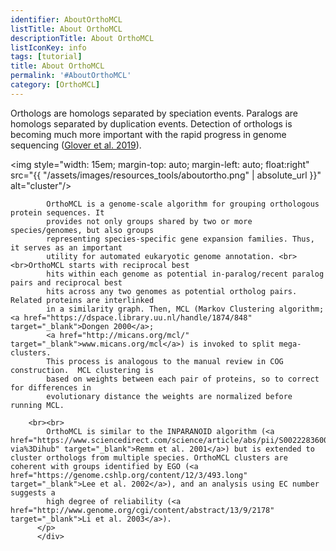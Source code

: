 ```yaml
---
identifier: AboutOrthoMCL
listTitle: About OrthoMCL
descriptionTitle: About OrthoMCL
listIconKey: info
tags: [tutorial]
title: About OrthoMCL
permalink: '#AboutOrthoMCL'
category: [OrthoMCL]
---
```

<div style="margin: auto; max-width: 51em;">
<p>
            Orthologs are homologs separated by speciation events.  Paralogs are homologs separated
            by duplication events. Detection of orthologs is becoming much more important with the
            rapid progress in genome sequencing (<a href="https://academic.oup.com/mbe/article/36/10/2157/5523206" target="_blank">Glover et al. 2019</a>).<br>
         
<img style="width: 15em; margin-top: auto; margin-left: auto; float:right" src="{{ "/assets/images/resources_tools/aboutortho.png" | absolute_url }}" alt="cluster"/><br/>
        
            OrthoMCL is a genome-scale algorithm for grouping orthologous protein sequences. It
            provides not only groups shared by two or more species/genomes, but also groups
            representing species-specific gene expansion families. Thus, it serves as an important
            utility for automated eukaryotic genome annotation. <br><br>OrthoMCL starts with reciprocal best
            hits within each genome as potential in-paralog/recent paralog pairs and reciprocal best
            hits across any two genomes as potential ortholog pairs.  Related proteins are interlinked
            in a similarity graph. Then, MCL (Markov Clustering algorithm; <a href="https://dspace.library.uu.nl/handle/1874/848" target="_blank">Dongen 2000</a>;
            <a href="http://micans.org/mcl/" target="_blank">www.micans.org/mcl</a>) is invoked to split mega-clusters.
            This process is analogous to the manual review in COG construction.  MCL clustering is
            based on weights between each pair of proteins, so to correct for differences in
            evolutionary distance the weights are normalized before running MCL.
          
        <br><br>
            OrthoMCL is similar to the INPARANOID algorithm (<a href="https://www.sciencedirect.com/science/article/abs/pii/S0022283600951970?via%3Dihub" target="_blank">Remm et al. 2001</a>) but is extended to cluster orthologs from multiple species. OrthoMCL clusters are coherent with groups identified by EGO (<a href="https://genome.cshlp.org/content/12/3/493.long" target="_blank">Lee et al. 2002</a>), and an analysis using EC number suggests a
            high degree of reliability (<a href="http://www.genome.org/cgi/content/abstract/13/9/2178" target="_blank">Li et al. 2003</a>).
          </p>  
          </div>
